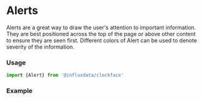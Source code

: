 # Alerts

Alerts are a great way to draw the user's attention to important information. They are best positioned across the top of the page or above other content to ensure they are seen first. Different colors of Alert can be used to denote severity of the information.

### Usage
```jsx
import {Alert} from '@influxdata/clockface'
```

### Example
<!-- STORY -->


<!-- STORY HIDE START -->

<!-- STORY HIDE END -->

<!-- PROPS -->
